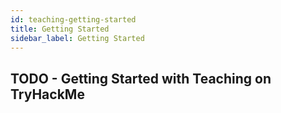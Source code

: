 ```yaml
---
id: teaching-getting-started
title: Getting Started
sidebar_label: Getting Started
---
```


## TODO - Getting Started with Teaching on TryHackMe
